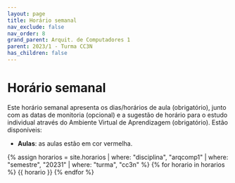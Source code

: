 ```yaml
---
layout: page
title: Horário semanal
nav_exclude: false
nav_order: 8
grand_parent: Arquit. de Computadores 1
parent: 2023/1 - Turma CC3N
has_children: false
---
```


# Horário semanal

Este horário semanal apresenta os dias/horários de aula (obrigatório), junto
com as datas de monitoria (opcional) e a sugestão de horário para o estudo
individual através do Ambiente Virtual de Aprendizagem (obrigatório). Estão
disponíveis:

- **Aulas**: as aulas estão em cor vermelha.

{% assign horarios = site.horarios
     | where: "disciplina", "arqcomp1"
     | where: "semestre", "20231"
     | where: "turma", "cc3n" %}
{% for horario in horarios %}
{{ horario }}
{% endfor %}
